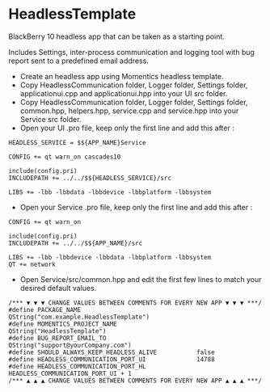 # HeadlessTemplate
BlackBerry 10 headless app that can be taken as a starting point.

Includes Settings, inter-process communication and logging tool with bug report sent to a predefined email address.

- Create an headless app using Momentics headless template.
- Copy HeadlessCommunication folder, Logger folder, Settings folder, applicationui.cpp and applicationui.hpp into your UI src folder.
- Copy HeadlessCommunication folder, Logger folder, Settings folder, common.hpp, helpers.hpp, service.cpp and service.hpp into your Service src folder.
- Open your UI .pro file, keep only the first line and add this after :
```
HEADLESS_SERVICE = $${APP_NAME}Service

CONFIG += qt warn_on cascades10

include(config.pri)
INCLUDEPATH += ../../$${HEADLESS_SERVICE}/src

LIBS += -lbb -lbbdata -lbbdevice -lbbplatform -lbbsystem
```
- Open your Service .pro file, keep only the first line and add this after :
```
CONFIG += qt warn_on

include(config.pri)
INCLUDEPATH += ../../$${APP_NAME}/src

LIBS += -lbb -lbbdevice -lbbdata -lbbplatform -lbbsystem
QT += network
```
- Open Service/src/common.hpp and edit the first few lines to match your desired default values.
```
/*** ▼ ▼ ▼ CHANGE VALUES BETWEEN COMMENTS FOR EVERY NEW APP ▼ ▼ ▼ ***/
#define PACKAGE_NAME                                QString("com.example.HeadlessTemplate")
#define MOMENTICS_PROJECT_NAME                      QString("HeadlessTemplate")
#define BUG_REPORT_EMAIL_TO                         QString("support@yourCompany.com")
#define SHOULD_ALWAYS_KEEP_HEADLESS_ALIVE           false
#define HEADLESS_COMMUNICATION_PORT_UI              14788
#define HEADLESS_COMMUNICATION_PORT_HL              HEADLESS_COMMUNICATION_PORT_UI + 1
/*** ▲ ▲ ▲ CHANGE VALUES BETWEEN COMMENTS FOR EVERY NEW APP ▲ ▲ ▲ ***/
```
